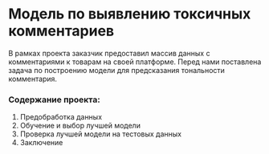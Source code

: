 # Модель по выявлению токсичных комментариев

В рамках проекта заказчик предоставил массив данных с комментариями к товарам на своей платформе. Перед нами поставлена задача по построению модели для предсказания тональности комментария.

### Содержание проекта:
1. Предобработка данных
2. Обучение и выбор лучшей модели
3. Проверка лучшей модели на тестовых данных
4. Заключение
